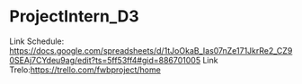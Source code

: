 # ProjectIntern_D3
Link Schedule: https://docs.google.com/spreadsheets/d/1tJoOkaB_Ias07nZe171JkrRe2_CZ90SEAj7CYdeu9ag/edit?ts=5ff53ff4#gid=886701005
Link Trelo:https://trello.com/fwbproject/home
